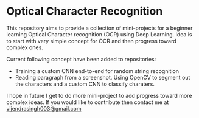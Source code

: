 # Optical Character Recognition
This repository aims to provide a collection of mini-projects for a beginner learning Optical Character recognition (OCR) using Deep Learning. Idea is to start with very simple concept for OCR and then progress toward complex ones. 

Current following concept have been added to repositories:
* Training a custom CNN end-to-end for random string recognition
* Reading paragraph from a screenshot. Using OpenCV to segment out the characters and a custom CNN to classify charaters. 

I hope in future I get to do more mini-project to add progress toward more complex ideas.
If you would like to contribute then contact me at vijendrasingh003@gmail.com


